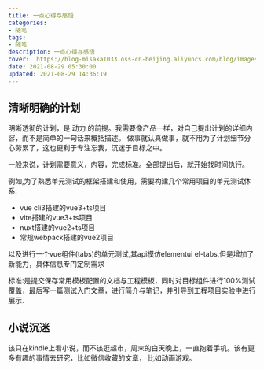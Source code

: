 ```yaml
---
title: 一点心得与感悟
categories:
- 随笔
tags: 
- 随笔
description: 一点心得与感悟
cover:  https://blog-misaka1033.oss-cn-beijing.aliyuncs.com/blog/images/0724a6ba86755f5fb594597f9a1ccb34bde42d8f.png@518w_1e_1c.webp
date: 2021-08-29 05:30:00
updated: 2021-08-29 14:36:19
---
```


## 清晰明确的计划

明晰透彻的计划，是 动力 的前提。我需要像产品一样，对自己提出计划的详细内容，而不是简单的一句话来概括描述。
做事就认真做事，就不用为了计划细节分心劳累了，这也更利于专注忘我，沉迷于目标之中。

一般来说，计划需要意义，内容，完成标准。全部提出后，就开始找时间执行。

例如,为了熟悉单元测试的框架搭建和使用，需要构建几个常用项目的单元测试体系:

* vue cli3搭建的vue3+ts项目 
* vite搭建的vue3+ts项目 
* nuxt搭建的vue2+ts项目 
* 常规webpack搭建的vue2项目 

以及进行一个vue组件(tabs)的单元测试,其api模仿elementui el-tabs,但是增加了新能力，具体信息专门定制需求

标准:是提交保存常用模板配置的文档与工程模板，同时对目标组件进行100%测试覆盖，最后写一篇测试入门文章，进行简介与笔记，并引导到工程项目实验中进行展示.

## 小说沉迷

该只在kindle上看小说，而不该逛超市，周末的白天晚上，一直抱着手机。该有更多有趣的事情去研究，比如微信收藏的文章，
比如动画游戏。